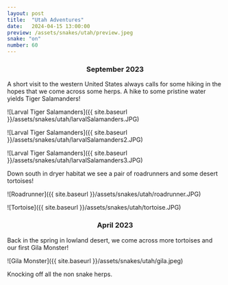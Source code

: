 ```yaml
---
layout: post
title:  "Utah Adventures"
date:   2024-04-15 13:00:00
preview: /assets/snakes/utah/preview.jpeg
snake: "on"
number: 60
---
```


<div align = "center"><h3>September 2023</h3></div>

A short visit to the western United States always calls for some hiking in the hopes that we come across some herps. A hike to some pristine water yields Tiger Salamanders!

![Larval Tiger Salamanders]({{ site.baseurl }}/assets/snakes/utah/larvalSalamanders.JPG)

![Larval Tiger Salamanders]({{ site.baseurl }}/assets/snakes/utah/larvalSalamanders2.JPG)

![Larval Tiger Salamanders]({{ site.baseurl }}/assets/snakes/utah/larvalSalamanders3.JPG)

Down south in dryer habitat we see a pair of roadrunners and some desert tortoises!

![Roadrunner]({{ site.baseurl }}/assets/snakes/utah/roadrunner.JPG)

![Tortoise]({{ site.baseurl }}/assets/snakes/utah/tortoise.JPG)

<div align = "center"><h3>April 2023</h3></div>

Back in the spring in lowland desert, we come across more tortoises and our first Gila Monster!

![Gila Monster]({{ site.baseurl }}/assets/snakes/utah/gila.jpeg)

Knocking off all the non snake herps.